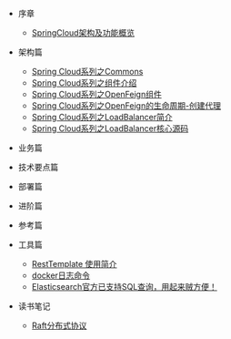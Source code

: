 <!-- 左侧目录 -->
* 序章
  * [SpringCloud架构及功能概览](architecture/Spring%20Cloud系列之组件介绍.md)
  
* 架构篇
  * [Spring Cloud系列之Commons](architecture/Spring%20Cloud系列之Commons.md)
  * [Spring Cloud系列之组件介绍](architecture/Spring%20Cloud系列之组件介绍.md)
  * [Spring Cloud系列之OpenFeign组件](architecture/Spring%20Cloud系列之OpenFeign组件.md)
  * [Spring Cloud系列之OpenFeign的生命周期-创建代理](architecture/Spring%20Cloud系列之OpenFeign的生命周期-创建代理.md)
  * [Spring Cloud系列之LoadBalancer简介](architecture/Spring%20Cloud系列之LoadBalancer简介.md)
  * [Spring Cloud系列之LoadBalancer核心源码](architecture/Spring%20Cloud系列之LoadBalancer核心源码.md)
  
* 业务篇

  
* 技术要点篇
  
* 部署篇
  
* 进阶篇
  
* 参考篇
  
* 工具篇
  * [RestTemplate 使用简介](tools/restTemplate.md)
  * [docker日志命令](tools/docker日志命令.md)
  * [Elasticsearch官方已支持SQL查询，用起来贼方便！](tools/Elasticsearch使用SQL查询.md)
* 读书笔记
  * [Raft分布式协议](notes/Raft分布式协议.md)